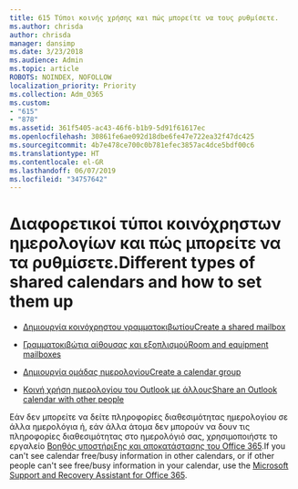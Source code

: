 ```yaml
---
title: 615 Τύποι κοινής χρήσης και πώς μπορείτε να τους ρυθμίσετε.
ms.author: chrisda
author: chrisda
manager: dansimp
ms.date: 3/23/2018
ms.audience: Admin
ms.topic: article
ROBOTS: NOINDEX, NOFOLLOW
localization_priority: Priority
ms.collection: Adm_O365
ms.custom:
- "615"
- "878"
ms.assetid: 361f5405-ac43-46f6-b1b9-5d91f61617ec
ms.openlocfilehash: 30861fe6ae092d18dbe6fe47e722ea32f47dc425
ms.sourcegitcommit: 4b7e478ce700c0b781efec3857ac4dce5bdf00c6
ms.translationtype: HT
ms.contentlocale: el-GR
ms.lasthandoff: 06/07/2019
ms.locfileid: "34757642"
---
```

# <a name="different-types-of-shared-calendars-and-how-to-set-them-up"></a><span data-ttu-id="76148-102">Διαφορετικοί τύποι κοινόχρηστων ημερολογίων και πώς μπορείτε να τα ρυθμίσετε.</span><span class="sxs-lookup"><span data-stu-id="76148-102">Different types of shared calendars and how to set them up</span></span>

- [<span data-ttu-id="76148-103">Δημιουργία κοινόχρηστου γραμματοκιβωτίου</span><span class="sxs-lookup"><span data-stu-id="76148-103">Create a shared mailbox</span></span>](https://support.office.com/article/871a246d-3acd-4bba-948e-5de8be0544c9)

- [<span data-ttu-id="76148-104">Γραμματοκιβώτια αίθουσας και εξοπλισμού</span><span class="sxs-lookup"><span data-stu-id="76148-104">Room and equipment mailboxes</span></span>](https://support.office.com/article/9f518a6d-1e2c-4d44-93f3-e19013a1552b)

- [<span data-ttu-id="76148-105">Δημιουργία ομάδας ημερολογίου</span><span class="sxs-lookup"><span data-stu-id="76148-105">Create a calendar group</span></span>](https://support.office.com/article/8385667b-d758-4489-a53f-f542dd01e6ff)

- [<span data-ttu-id="76148-106">Κοινή χρήση ημερολογίου του Outlook με άλλους</span><span class="sxs-lookup"><span data-stu-id="76148-106">Share an Outlook calendar with other people</span></span>](https://support.office.com/article/353ed2c1-3ec5-449d-8c73-6931a0adab88)

<span data-ttu-id="76148-107">Εάν δεν μπορείτε να δείτε πληροφορίες διαθεσιμότητας ημερολογίου σε άλλα ημερολόγια ή, εάν άλλα άτομα δεν μπορούν να δουν τις πληροφορίες διαθεσιμότητας στο ημερολόγιό σας, χρησιμοποιήστε το εργαλείο [Βοηθός υποστήριξης και αποκατάστασης του Office 365](https://diagnostics.office.com/).</span><span class="sxs-lookup"><span data-stu-id="76148-107">If you can't see calendar free/busy information in other calendars, or if other people can't see free/busy information in your calendar, use the [Microsoft Support and Recovery Assistant for Office 365](https://diagnostics.office.com/).</span></span>

